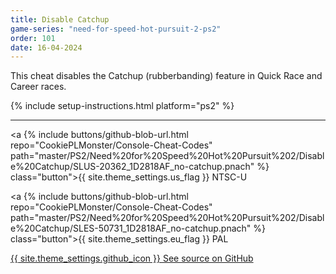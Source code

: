 ```yaml
---
title: Disable Catchup
game-series: "need-for-speed-hot-pursuit-2-ps2"
order: 101
date: 16-04-2024
---
```


This cheat disables the Catchup (rubberbanding) feature in Quick Race and Career races.

{% include setup-instructions.html platform="ps2" %}

***

<a {% include buttons/github-blob-url.html repo="CookiePLMonster/Console-Cheat-Codes" path="master/PS2/Need%20for%20Speed%20Hot%20Pursuit%202/Disable%20Catchup/SLUS-20362_1D2818AF_no-catchup.pnach" %} class="button">{{ site.theme_settings.us_flag }} NTSC-U</a>

<a {% include buttons/github-blob-url.html repo="CookiePLMonster/Console-Cheat-Codes" path="master/PS2/Need%20for%20Speed%20Hot%20Pursuit%202/Disable%20Catchup/SLES-50731_1D2818AF_no-catchup.pnach" %} class="button">{{ site.theme_settings.eu_flag }} PAL</a>

<a href="https://github.com/CookiePLMonster/Console-Cheat-Codes/tree/master/PS2/Need%20for%20Speed%20Hot%20Pursuit%202/Disable%20Catchup" class="button github" target="_blank">{{ site.theme_settings.github_icon }} See source on GitHub</a>
